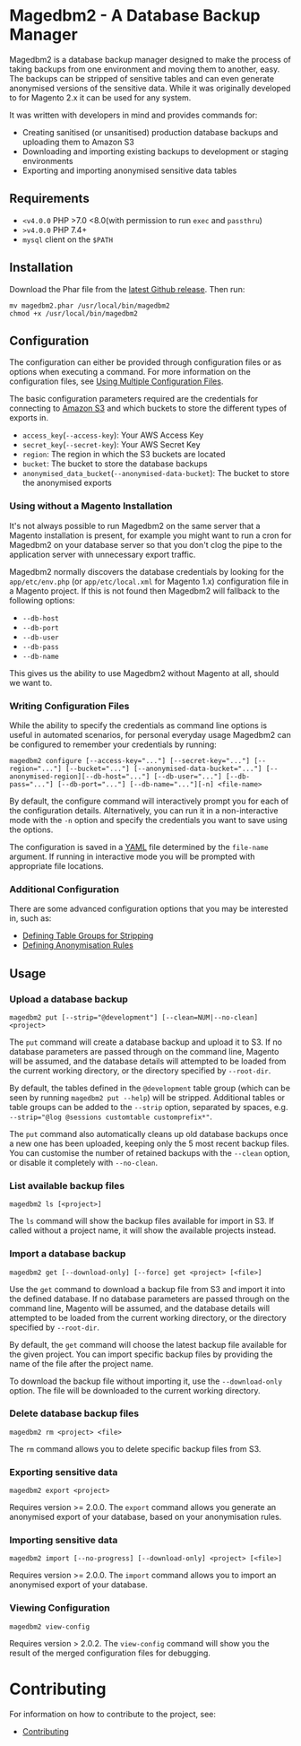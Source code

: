 # Magedbm2 - A Database Backup Manager

Magedbm2 is a database backup manager designed to make the process of taking backups from one environment and moving them to another, easy. The backups can be stripped of sensitive tables and can even generate anonymised versions of the sensitive data. While it was originally developed to for Magento 2.x it can be used for any system.

It was written with developers in mind and provides commands for:

* Creating sanitised (or unsanitised) production database backups and uploading them to Amazon S3
* Downloading and importing existing backups to development or staging environments
* Exporting and importing anonymised sensitive data tables

## Requirements

* `<v4.0.0` PHP >7.0 <8.0(with permission to run `exec` and `passthru`)
* `>v4.0.0` PHP 7.4+
* `mysql` client on the `$PATH`

## Installation

Download the Phar file from the [latest Github release](https://github.com/space48/magedbm2/releases/latest). Then run:

    mv magedbm2.phar /usr/local/bin/magedbm2
    chmod +x /usr/local/bin/magedbm2

## Configuration

The configuration can either be provided through configuration files or as options when executing a command. For more information on the configuration files, see [Using Multiple Configuration Files](docs/multiple-configuration-files.md).

The basic configuration parameters required are the credentials for connecting to [Amazon S3](https://aws.amazon.com/s3/) and which buckets to store the different types of exports in.

* `access_key`(`--access-key`): Your AWS Access Key
* `secret_key`(`--secret-key`): Your AWS Secret Key
* `region`: The region in which the S3 buckets are located
* `bucket`: The bucket to store the database backups
* `anonymised_data_bucket`(`--anonymised-data-bucket`): The bucket to store the anonymised exports

### Using without a Magento Installation

It's not always possible to run Magedbm2 on the same server that a Magento installation is present, for example you might want to run a cron for Magedbm2 on your database server so that you don't clog the pipe to the application server with unnecessary export traffic.

Magedbm2 normally discovers the database credentials by looking for the `app/etc/env.php` (or `app/etc/local.xml` for Magento 1.x) configuration file in a Magento project. If this is not found then Magedbm2 will fallback to the following options:

* `--db-host`
* `--db-port`
* `--db-user`
* `--db-pass`
* `--db-name`

This gives us the ability to use Magedbm2 without Magento at all, should we want to.

### Writing Configuration Files

While the ability to specify the credentials as command line options is useful in automated scenarios, for personal everyday usage Magedbm2 can be configured to remember your credentials by running:

    magedbm2 configure [--access-key="..."] [--secret-key="..."] [--region="..."] [--bucket="..."] [--anonymised-data-bucket="..."] [--anonymised-region][--db-host="..."] [--db-user="..."] [--db-pass="..."] [--db-port="..."] [--db-name="..."][-n] <file-name>

By default, the configure command will interactively prompt you for each of the configuration details. Alternatively, you can run it in a non-interactive mode with the `-n` option and specify the credentials you want to save using the options.

The configuration is saved in a [YAML](http://www.yaml.org/) file determined by the `file-name` argument. If running in interactive mode you will be prompted with appropriate file locations.

### Additional Configuration

There are some advanced configuration options that you may be interested in, such as:

* [Defining Table Groups for Stripping](docs/table-groups.md) 
* [Defining Anonymisation Rules](docs/anonymisation-rules.md)

## Usage

### Upload a database backup

    magedbm2 put [--strip="@development"] [--clean=NUM|--no-clean] <project>

The `put` command will create a database backup and upload it to S3. If no database parameters are passed through on the command line, Magento will be assumed, and the database details will attempted to be loaded from the current working directory, or the directory specified by `--root-dir`.

By default, the tables defined in the `@development` table group (which can be seen by running `magedbm2 put --help`) will be stripped. Additional tables or table groups can be added to the `--strip` option, separated by spaces, e.g. `--strip="@log @sessions customtable customprefix*"`.

The `put` command also automatically cleans up old database backups once a new one has been uploaded, keeping only the 5 most recent backup files. You can customise the number of retained backups with the `--clean` option, or disable it completely with `--no-clean`.

### List available backup files

    magedbm2 ls [<project>]

The `ls` command will show the backup files available for import in S3. If called without a project name, it will show the available projects instead.

### Import a database backup

    magedbm2 get [--download-only] [--force] get <project> [<file>]

Use the `get` command to download a backup file from S3 and import it into the defined database. If no database parameters are passed through on the command line, Magento will be assumed, and the database details will attempted to be loaded from the current working directory, or the directory specified by `--root-dir`.

By default, the `get` command will choose the latest backup file available for the given project. You can import specific backup files by providing the name of the file after the project name.

To download the backup file without importing it, use the `--download-only` option. The file will be downloaded to the current working directory.

### Delete database backup files

    magedbm2 rm <project> <file>

The `rm` command allows you to delete specific backup files from S3.

### Exporting sensitive data

    magedbm2 export <project>

Requires version >= 2.0.0. The `export` command allows you generate an anonymised export of your database, based on your anonymisation rules.

### Importing sensitive data

    magedbm2 import [--no-progress] [--download-only] <project> [<file>]

Requires version >= 2.0.0. The `import` command allows you to import an anonymised export of your database.

### Viewing Configuration

    magedbm2 view-config
    
Requires version > 2.0.2. The `view-config` command will show you the result of the merged configuration files for debugging.

# Contributing

For information on how to contribute to the project, see:

* [Contributing](docs/contributing.md)

